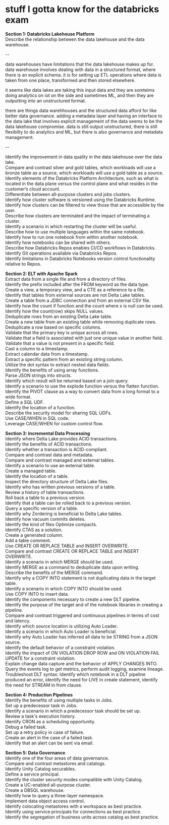 # stuff I gotta know for the databricks exam

**Section 1: Databricks Lakehouse Platform**  
Describe the relationship between the data lakehouse and the data warehouse.

--

data warehouses have limitations that the data lakehouse makes up for.
data warehouse involves dealing with data in a structured format, where there is an explicit schema. it is for setting up ETL operations where data is taken from one place, transformed and then stored elsewhere.

it seems like data lakes are taking this input data and they are somteims doing analytics on iot on the side and sometimes ML, and then they are outputting into an unstructured format.

there are things data warehhouses and the structured data afford for like better data governance. adding a metadata layer and having an interface to the data lake that involves explicit management of the data seems to be the data lakehouse compromise. data is still output unstructured, there is still flexibilty to do analytics and ML, but there is also governance and metadata management.

--

Identify the improvement in data quality in the data lakehouse over the data lake.  
Compare and contrast silver and gold tables, which workloads will use a bronze table as a source, which workloads will use a gold table as a source.  
Identify elements of the Databricks Platform Architecture, such as what is located in the data plane versus the control plane and what resides in the customer’s cloud account.  
Differentiate between all-purpose clusters and jobs clusters.  
Identify how cluster software is versioned using the Databricks Runtime.  
Identify how clusters can be filtered to view those that are accessible by the user.  
Describe how clusters are terminated and the impact of terminating a cluster.  
Identify a scenario in which restarting the cluster will be useful.  
Describe how to use multiple languages within the same notebook.  
Identify how to run one notebook from within another notebook.  
Identify how notebooks can be shared with others.  
Describe how Databricks Repos enables CI/CD workflows in Databricks.  
Identify Git operations available via Databricks Repos.  
Identify limitations in Databricks Notebooks version control functionality relative to Repos.

**Section 2: ELT with Apache Spark**  
Extract data from a single file and from a directory of files.  
Identify the prefix included after the FROM keyword as the data type.  
Create a view, a temporary view, and a CTE as a reference to a file.  
Identify that tables from external sources are not Delta Lake tables.  
Create a table from a JDBC connection and from an external CSV file.  
Identify how the count if function and the count where x is null can be used.  
Identify how the count(row) skips NULL values.  
Deduplicate rows from an existing Delta Lake table.  
Create a new table from an existing table while removing duplicate rows.  
Deduplicate a row based on specific columns.  
Validate that the primary key is unique across all rows.  
Validate that a field is associated with just one unique value in another field.  
Validate that a value is not present in a specific field.  
Cast a column to a timestamp.  
Extract calendar data from a timestamp.  
Extract a specific pattern from an existing string column.  
Utilize the dot syntax to extract nested data fields.  
Identify the benefits of using array functions.  
Parse JSON strings into structs.  
Identify which result will be returned based on a join query.  
Identify a scenario to use the explode function versus the flatten function.  
Identify the PIVOT clause as a way to convert data from a long format to a wide format.  
Define a SQL UDF.  
Identify the location of a function.  
Describe the security model for sharing SQL UDFs.  
Use CASE/WHEN in SQL code.  
Leverage CASE/WHEN for custom control flow.

**Section 3: Incremental Data Processing**  
Identify where Delta Lake provides ACID transactions.  
Identify the benefits of ACID transactions.  
Identify whether a transaction is ACID-compliant.  
Compare and contrast data and metadata.  
Compare and contrast managed and external tables.  
Identify a scenario to use an external table.  
Create a managed table.  
Identify the location of a table.  
Inspect the directory structure of Delta Lake files.  
Identify who has written previous versions of a table.  
Review a history of table transactions.  
Roll back a table to a previous version.  
Identify that a table can be rolled back to a previous version.  
Query a specific version of a table.  
Identify why Zordering is beneficial to Delta Lake tables.  
Identify how vacuum commits deletes.  
Identify the kind of files Optimize compacts.  
Identify CTAS as a solution.  
Create a generated column.  
Add a table comment.  
Use CREATE OR REPLACE TABLE and INSERT OVERWRITE.  
Compare and contrast CREATE OR REPLACE TABLE and INSERT OVERWRITE.  
Identify a scenario in which MERGE should be used.  
Identify MERGE as a command to deduplicate data upon writing.  
Describe the benefits of the MERGE command.  
Identify why a COPY INTO statement is not duplicating data in the target table.  
Identify a scenario in which COPY INTO should be used.  
Use COPY INTO to insert data.  
Identify the components necessary to create a new DLT pipeline.  
Identify the purpose of the target and of the notebook libraries in creating a pipeline.  
Compare and contrast triggered and continuous pipelines in terms of cost and latency.  
Identify which source location is utilizing Auto Loader.  
Identify a scenario in which Auto Loader is beneficial.  
Identify why Auto Loader has inferred all data to be STRING from a JSON source.  
Identify the default behavior of a constraint violation.  
Identify the impact of ON VIOLATION DROP ROW and ON VIOLATION FAIL UPDATE for a constraint violation.  
Explain change data capture and the behavior of APPLY CHANGES INTO.  
Query the events log to get metrics, perform audit logging, examine lineage.  
Troubleshoot DLT syntax: Identify which notebook in a DLT pipeline produced an error, identify the need for LIVE in create statement, identify the need for STREAM in from clause.

**Section 4: Production Pipelines**  
Identify the benefits of using multiple tasks in Jobs.  
Set up a predecessor task in Jobs.  
Identify a scenario in which a predecessor task should be set up.  
Review a task's execution history.  
Identify CRON as a scheduling opportunity.  
Debug a failed task.  
Set up a retry policy in case of failure.  
Create an alert in the case of a failed task.  
Identify that an alert can be sent via email.

**Section 5: Data Governance**  
Identify one of the four areas of data governance.  
Compare and contrast metastores and catalogs.  
Identify Unity Catalog securables.  
Define a service principal.  
Identify the cluster security modes compatible with Unity Catalog.  
Create a UC-enabled all-purpose cluster.  
Create a DBSQL warehouse.  
Identify how to query a three-layer namespace.  
Implement data object access control.  
Identify colocating metastores with a workspace as best practice.  
Identify using service principals for connections as best practice.  
Identify the segregation of business units across catalog as best practice.
